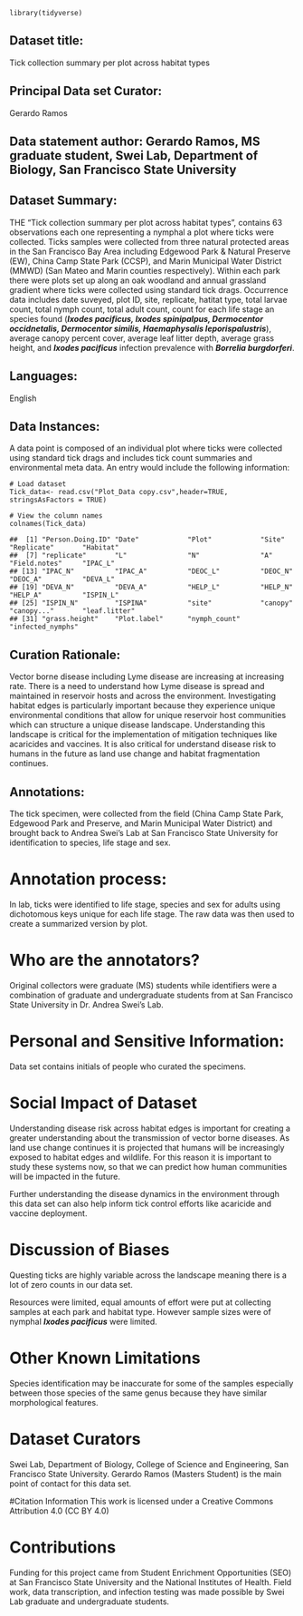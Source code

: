     library(tidyverse)

## Dataset title:

Tick collection summary per plot across habitat types

## Principal Data set Curator:

Gerardo Ramos

## Data statement author: Gerardo Ramos, MS graduate student, Swei Lab, Department of Biology, San Francisco State University

## Dataset Summary:

THE “Tick collection summary per plot across habitat types”, contains 63
observations each one representing a nymphal a plot where ticks were
collected. Ticks samples were collected from three natural protected
areas in the San Francisco Bay Area including Edgewood Park & Natural
Preserve (EW), China Camp State Park (CCSP), and Marin Municipal Water
District (MMWD) (San Mateo and Marin counties respectively). Within each
park there were plots set up along an oak woodland and annual grassland
gradient where ticks were collected using standard tick drags.
Occurrence data includes date suveyed, plot ID, site, replicate, hatitat
type, total larvae count, total nymph count, total adult count, count
for each life stage an species found (***Ixodes pacificus, Ixodes
spinipalpus, Dermocentor occidnetalis, Dermocentor similis,
Haemaphysalis leporispalustris***), average canopy percent cover,
average leaf litter depth, average grass height, and ***Ixodes
pacificus*** infection prevalence with ***Borrelia burgdorferi***.

## Languages:

English

## Data Instances:

A data point is composed of an individual plot where ticks were
collected using standard tick drags and includes tick count summaries
and environmental meta data. An entry would include the following
information:

    # Load dataset
    Tick_data<- read.csv("Plot_Data copy.csv",header=TRUE, stringsAsFactors = TRUE)

    # View the column names
    colnames(Tick_data)

    ##  [1] "Person.Doing.ID" "Date"            "Plot"            "Site"            "Replicate"       "Habitat"        
    ##  [7] "replicate"       "L"               "N"               "A"               "Field.notes"     "IPAC_L"         
    ## [13] "IPAC_N"          "IPAC_A"          "DEOC_L"          "DEOC_N"          "DEOC_A"          "DEVA_L"         
    ## [19] "DEVA_N"          "DEVA_A"          "HELP_L"          "HELP_N"          "HELP_A"          "ISPIN_L"        
    ## [25] "ISPIN_N"         "ISPINA"          "site"            "canopy"          "canopy..."       "leaf.litter"    
    ## [31] "grass.height"    "Plot.label"      "nymph_count"     "infected_nymphs"

## Curation Rationale:

Vector borne disease including Lyme disease are increasing at increasing
rate. There is a need to understand how Lyme disease is spread and
maintained in reservoir hosts and across the environment. Investigating
habitat edges is particularly important because they experience unique
environmental conditions that allow for unique reservoir host
communities which can structure a unique disease landscape.
Understanding this landscape is critical for the implementation of
mitigation techniques like acaricides and vaccines. It is also critical
for understand disease risk to humans in the future as land use change
and habitat fragmentation continues.

## Annotations:

The tick specimen, were collected from the field (China Camp State Park,
Edgewood Park and Preserve, and Marin Municipal Water District) and
brought back to Andrea Swei’s Lab at San Francisco State University for
identification to species, life stage and sex.

# Annotation process:

In lab, ticks were identified to life stage, species and sex for adults
using dichotomous keys unique for each life stage. The raw data was then
used to create a summarized version by plot.

# Who are the annotators?

Original collectors were graduate (MS) students while identifiers were a
combination of graduate and undergraduate students from at San Francisco
State University in Dr. Andrea Swei’s Lab.

# Personal and Sensitive Information:

Data set contains initials of people who curated the specimens.

# Social Impact of Dataset

Understanding disease risk across habitat edges is important for
creating a greater understanding about the transmission of vector borne
diseases. As land use change continues it is projected that humans will
be increasingly exposed to habitat edges and wildlife. For this reason
it is important to study these systems now, so that we can predict how
human communities will be impacted in the future.

Further understanding the disease dynamics in the environment through
this data set can also help inform tick control efforts like acaricide
and vaccine deployment.

# Discussion of Biases

Questing ticks are highly variable across the landscape meaning there is
a lot of zero counts in our data set.

Resources were limited, equal amounts of effort were put at collecting
samples at each park and habitat type. However sample sizes were of
nymphal ***Ixodes pacificus*** were limited.

# Other Known Limitations

Species identification may be inaccurate for some of the samples
especially between those species of the same genus because they have
similar morphological features.

# Dataset Curators

Swei Lab, Department of Biology, College of Science and Engineering, San
Francisco State University. Gerardo Ramos (Masters Student) is the main
point of contact for this data set.

\#Citation Information This work is licensed under a Creative Commons
Attribution 4.0 (CC BY 4.0)

# Contributions

Funding for this project came from Student Enrichment Opportunities
(SEO) at San Francisco State University and the National Institutes of
Health. Field work, data transcription, and infection testing was made
possible by Swei Lab graduate and undergraduate students.
